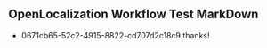 ## OpenLocalization Workflow Test MarkDown
* 0671cb65-52c2-4915-8822-cd707d2c18c9 thanks!

<!--HONumber=Jul16_HO4-->


